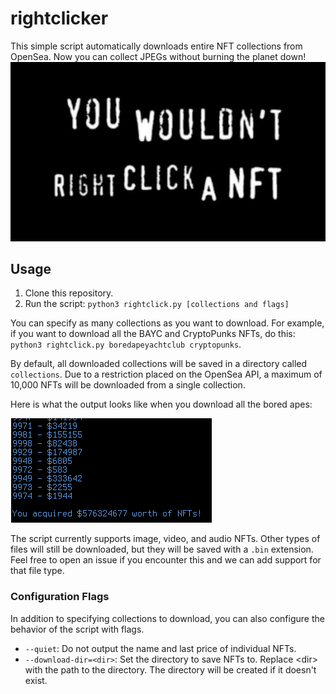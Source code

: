 # rightclicker
This simple script automatically downloads entire NFT collections from OpenSea. Now you can collect JPEGs without burning the planet down!
![](you_wouldnt_right_click_a_nft.png)

## Usage
1. Clone this repository.
2. Run the script: `python3 rightclick.py [collections and flags]`

You can specify as many collections as you want to download. For example, if you want to download all the BAYC and CryptoPunks NFTs, do this: `python3 rightclick.py boredapeyachtclub cryptopunks`.

By default, all downloaded collections will be saved in a directory called `collections`. Due to a restriction placed on the OpenSea API, a maximum of 10,000 NFTs will be downloaded from a single collection.

Here is what the output looks like when you download all the bored apes:

![](boredapes.png)

The script currently supports image, video, and audio NFTs. Other types of files will still be downloaded, but they will be saved with a `.bin` extension. Feel free to open an issue if you encounter this and we can add support for that file type.

### Configuration Flags
In addition to specifying collections to download, you can also configure the behavior of the script with flags.

* `--quiet`: Do not output the name and last price of individual NFTs.
* `--download-dir=<dir>`: Set the directory to save NFTs to. Replace \<dir\> with the path to the directory. The directory will be created if it doesn't exist.
